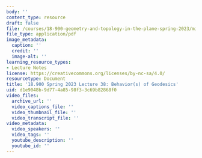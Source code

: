 ```yaml
---
body: ''
content_type: resource
draft: false
file: /courses/18-900-geometry-and-topology-in-the-plane-spring-2023/mit18_900s23_lec38.pdf
file_type: application/pdf
image_metadata:
  caption: ''
  credit: ''
  image-alt: ''
learning_resource_types:
- Lecture Notes
license: https://creativecommons.org/licenses/by-nc-sa/4.0/
resourcetype: Document
title: '18.900 Spring 2023 Lecture 38: Behavior(s) of Geodesics'
uid: d1e9048b-9d77-4a85-98f3-3c69b82868f0
video_files:
  archive_url: ''
  video_captions_file: ''
  video_thumbnail_file: ''
  video_transcript_file: ''
video_metadata:
  video_speakers: ''
  video_tags: ''
  youtube_description: ''
  youtube_id: ''
---
```

